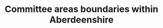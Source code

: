---
schema: default
title: Committee areas boundaries within Aberdeenshire
organization: Aberdeenshire Council
notes: >-
    
resources:
  - name: Committee areas boundaries within Aberdeenshire KMZ
  - url: >-
      https://online.aberdeenshire.gov.uk/apps/OpenData/kml/aberdeenshire_council_committee_areas.kmz
  - format: KMZ
license: 
category:


  - Admininstration
  -  boundaries
  -  committeesmaintainer: Aberdeenshire Council
maintainer_email: someone@example.com
---